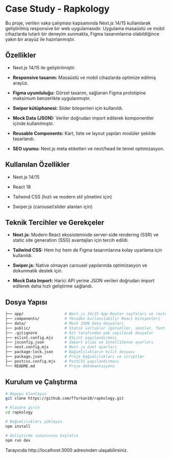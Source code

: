 # Case Study - Rapkology
Bu proje, verilen vaka çalışması kapsamında Next.js 14/15 kullanılarak geliştirilmiş responsive bir web uygulamasıdır.
Uygulama masaüstü ve mobil cihazlarda tutarlı bir deneyim sunmakta, Figma tasarımlarına olabildiğince yakın bir arayüz ile hazırlanmıştır.

## Özellikler

- Next.js 14/15 ile geliştirilmiştir.

- **Responsive tasarım:** Masaüstü ve mobil cihazlarda optimize edilmiş arayüz.

- **Figma uyumluluğu:** Görsel tasarım, sağlanan Figma prototipine maksimum benzerlikte uygulanmıştır.

- **Swiper kütüphanesi:** Slider bileşenleri için kullanıldı.

- **Mock Data (JSON):** Veriler doğrudan import edilerek komponentler içinde kullanılmıştır.

- **Reusable Components:** Kart, liste ve layout yapıları modüler şekilde tasarlandı.

- **SEO uyumu:** Next.js meta etiketleri ve next/head ile temel optimizasyon.

## Kullanılan Özellikler

- Next.js 14/15

- React 18

- Tailwind CSS (hızlı ve modern stil yönetimi için)

- Swiper.js (carousel/slider alanları için)

## Teknik Tercihler ve Gerekçeler

- **Next.js:** Modern React ekosisteminde server-side rendering (SSR) ve static site generation (SSG) avantajları için tercih edildi.

- **Tailwind CSS:** Hem hız hem de Figma tasarımlarına kolay uyarlama için kullanıldı.

- **Swiper.js:** Native olmayan carousel yapılarında optimizasyon ve dokunmatik destek için.

- **Mock Data Import:** Harici API yerine JSON verileri doğrudan import edilerek daha hızlı geliştirme sağlandı.

## Dosya Yapısı

```bash
├── app/                  # Next.js 14/15 App Router sayfaları ve route yapısı
├── components/           # Yeniden kullanılabilir React bileşenleri
├── data/                 # Mock JSON data dosyaları
├── public/               # Statik varlıklar (görseller, ikonlar, fontlar)
├── .gitignore            # Git tarafından yok sayılacak dosyalar
├── eslint.config.mjs     # ESLint yapılandırması
├── jsconfig.json         # Import alias ve IntelliSense ayarları
├── next.config.mjs       # Next.js özel ayarları
├── package-lock.json     # Bağımlılıkların kilit dosyası
├── package.json          # Proje bağımlılıkları ve scriptler
├── postcss.config.mjs    # PostCSS yapılandırması
└── README.md             # Proje dokümantasyonu
```


## Kurulum ve Çalıştırma

```bash
# Repoyu klonlayın
git clone https://github.com/ffurkan10/rapkology.git

# Klasöre girin
cd rapkology

# Bağımlılıkları yükleyin
npm install

# Geliştirme sunucusunu başlatın
npm run dev
```
Tarayıcıda http://localhost:3000 adresinden ulaşabilirsiniz.

